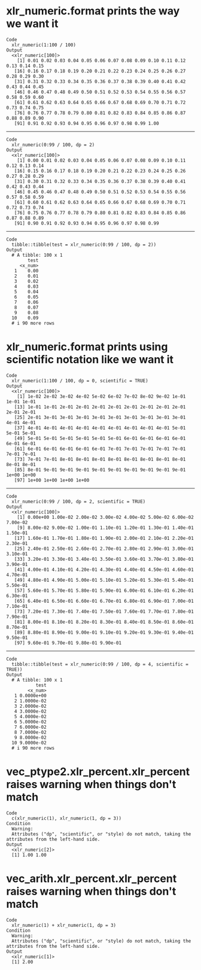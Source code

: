 # xlr_numeric.format prints the way we want it

    Code
      xlr_numeric(1:100 / 100)
    Output
      <xlr_numeric[100]>
        [1] 0.01 0.02 0.03 0.04 0.05 0.06 0.07 0.08 0.09 0.10 0.11 0.12 0.13 0.14 0.15
       [16] 0.16 0.17 0.18 0.19 0.20 0.21 0.22 0.23 0.24 0.25 0.26 0.27 0.28 0.29 0.30
       [31] 0.31 0.32 0.33 0.34 0.35 0.36 0.37 0.38 0.39 0.40 0.41 0.42 0.43 0.44 0.45
       [46] 0.46 0.47 0.48 0.49 0.50 0.51 0.52 0.53 0.54 0.55 0.56 0.57 0.58 0.59 0.60
       [61] 0.61 0.62 0.63 0.64 0.65 0.66 0.67 0.68 0.69 0.70 0.71 0.72 0.73 0.74 0.75
       [76] 0.76 0.77 0.78 0.79 0.80 0.81 0.82 0.83 0.84 0.85 0.86 0.87 0.88 0.89 0.90
       [91] 0.91 0.92 0.93 0.94 0.95 0.96 0.97 0.98 0.99 1.00

---

    Code
      xlr_numeric(0:99 / 100, dp = 2)
    Output
      <xlr_numeric[100]>
        [1] 0.00 0.01 0.02 0.03 0.04 0.05 0.06 0.07 0.08 0.09 0.10 0.11 0.12 0.13 0.14
       [16] 0.15 0.16 0.17 0.18 0.19 0.20 0.21 0.22 0.23 0.24 0.25 0.26 0.27 0.28 0.29
       [31] 0.30 0.31 0.32 0.33 0.34 0.35 0.36 0.37 0.38 0.39 0.40 0.41 0.42 0.43 0.44
       [46] 0.45 0.46 0.47 0.48 0.49 0.50 0.51 0.52 0.53 0.54 0.55 0.56 0.57 0.58 0.59
       [61] 0.60 0.61 0.62 0.63 0.64 0.65 0.66 0.67 0.68 0.69 0.70 0.71 0.72 0.73 0.74
       [76] 0.75 0.76 0.77 0.78 0.79 0.80 0.81 0.82 0.83 0.84 0.85 0.86 0.87 0.88 0.89
       [91] 0.90 0.91 0.92 0.93 0.94 0.95 0.96 0.97 0.98 0.99

---

    Code
      tibble::tibble(test = xlr_numeric(0:99 / 100, dp = 2))
    Output
      # A tibble: 100 x 1
            test
         <x_num>
       1    0.00
       2    0.01
       3    0.02
       4    0.03
       5    0.04
       6    0.05
       7    0.06
       8    0.07
       9    0.08
      10    0.09
      # i 90 more rows

# xlr_numeric.format prints using scientific notation like we want it

    Code
      xlr_numeric(1:100 / 100, dp = 0, scientific = TRUE)
    Output
      <xlr_numeric[100]>
        [1] 1e-02 2e-02 3e-02 4e-02 5e-02 6e-02 7e-02 8e-02 9e-02 1e-01 1e-01 1e-01
       [13] 1e-01 1e-01 2e-01 2e-01 2e-01 2e-01 2e-01 2e-01 2e-01 2e-01 2e-01 2e-01
       [25] 2e-01 3e-01 3e-01 3e-01 3e-01 3e-01 3e-01 3e-01 3e-01 3e-01 4e-01 4e-01
       [37] 4e-01 4e-01 4e-01 4e-01 4e-01 4e-01 4e-01 4e-01 4e-01 5e-01 5e-01 5e-01
       [49] 5e-01 5e-01 5e-01 5e-01 5e-01 5e-01 6e-01 6e-01 6e-01 6e-01 6e-01 6e-01
       [61] 6e-01 6e-01 6e-01 6e-01 6e-01 7e-01 7e-01 7e-01 7e-01 7e-01 7e-01 7e-01
       [73] 7e-01 7e-01 8e-01 8e-01 8e-01 8e-01 8e-01 8e-01 8e-01 8e-01 8e-01 8e-01
       [85] 8e-01 9e-01 9e-01 9e-01 9e-01 9e-01 9e-01 9e-01 9e-01 9e-01 1e+00 1e+00
       [97] 1e+00 1e+00 1e+00 1e+00

---

    Code
      xlr_numeric(0:99 / 100, dp = 2, scientific = TRUE)
    Output
      <xlr_numeric[100]>
        [1] 0.00e+00 1.00e-02 2.00e-02 3.00e-02 4.00e-02 5.00e-02 6.00e-02 7.00e-02
        [9] 8.00e-02 9.00e-02 1.00e-01 1.10e-01 1.20e-01 1.30e-01 1.40e-01 1.50e-01
       [17] 1.60e-01 1.70e-01 1.80e-01 1.90e-01 2.00e-01 2.10e-01 2.20e-01 2.30e-01
       [25] 2.40e-01 2.50e-01 2.60e-01 2.70e-01 2.80e-01 2.90e-01 3.00e-01 3.10e-01
       [33] 3.20e-01 3.30e-01 3.40e-01 3.50e-01 3.60e-01 3.70e-01 3.80e-01 3.90e-01
       [41] 4.00e-01 4.10e-01 4.20e-01 4.30e-01 4.40e-01 4.50e-01 4.60e-01 4.70e-01
       [49] 4.80e-01 4.90e-01 5.00e-01 5.10e-01 5.20e-01 5.30e-01 5.40e-01 5.50e-01
       [57] 5.60e-01 5.70e-01 5.80e-01 5.90e-01 6.00e-01 6.10e-01 6.20e-01 6.30e-01
       [65] 6.40e-01 6.50e-01 6.60e-01 6.70e-01 6.80e-01 6.90e-01 7.00e-01 7.10e-01
       [73] 7.20e-01 7.30e-01 7.40e-01 7.50e-01 7.60e-01 7.70e-01 7.80e-01 7.90e-01
       [81] 8.00e-01 8.10e-01 8.20e-01 8.30e-01 8.40e-01 8.50e-01 8.60e-01 8.70e-01
       [89] 8.80e-01 8.90e-01 9.00e-01 9.10e-01 9.20e-01 9.30e-01 9.40e-01 9.50e-01
       [97] 9.60e-01 9.70e-01 9.80e-01 9.90e-01

---

    Code
      tibble::tibble(test = xlr_numeric(0:99 / 100, dp = 4, scientific = TRUE))
    Output
      # A tibble: 100 x 1
               test
            <x_num>
       1 0.0000e+00
       2 1.0000e-02
       3 2.0000e-02
       4 3.0000e-02
       5 4.0000e-02
       6 5.0000e-02
       7 6.0000e-02
       8 7.0000e-02
       9 8.0000e-02
      10 9.0000e-02
      # i 90 more rows

# vec_ptype2.xlr_percent.xlr_percent raises warning when things don't match

    Code
      c(xlr_numeric(1), xlr_numeric(1, dp = 3))
    Condition
      Warning:
      Attributes ("dp", "scientific", or "style) do not match, taking the attributes from the left-hand side.
    Output
      <xlr_numeric[2]>
      [1] 1.00 1.00

# vec_arith.xlr_percent.xlr_percent raises warning when things don't match

    Code
      xlr_numeric(1) + xlr_numeric(1, dp = 3)
    Condition
      Warning:
      Attributes ("dp", "scientific", or "style) do not match, taking the attributes from the left-hand side.
    Output
      <xlr_numeric[1]>
      [1] 2.00


